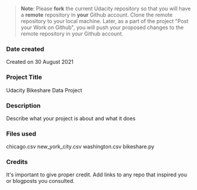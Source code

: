 >**Note**: Please **fork** the current Udacity repository so that you will have a **remote** repository in **your** Github account. Clone the remote repository to your local machine. Later, as a part of the project "Post your Work on Github", you will push your proposed changes to the remote repository in your Github account.

### Date created
Created on 30 August 2021

### Project Title
Udacity Bikeshare Data Project

### Description
Describe what your project is about and what it does

### Files used
chicago.csv
new_york_city.csv
washington.csv
bikeshare.py

### Credits
It's important to give proper credit. Add links to any repo that inspired you or blogposts you consulted.
